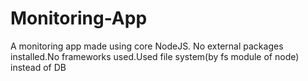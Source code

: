 # Monitoring-App
A monitoring app made using core NodeJS. No external packages installed.No frameworks used.Used file system(by fs module of node) instead of DB
